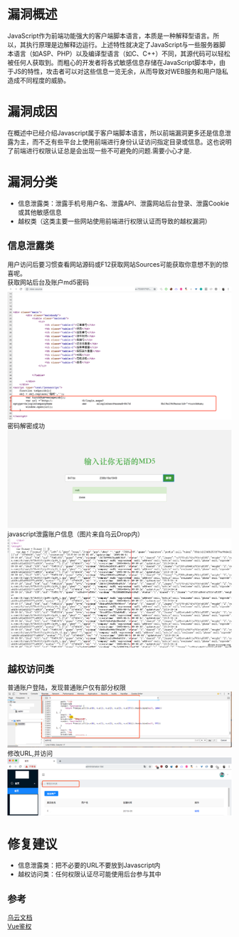 # 漏洞概述
JavaScript作为前端功能强大的客户端脚本语言，本质是一种解释型语言。所以，其执行原理是边解释边运行。上述特性就决定了JavaScript与一些服务器脚本语言（如ASP、PHP）以及编译型语言（如C、C++）不同，其源代码可以轻松被任何人获取到。而粗心的开发者将各式敏感信息存储在JavaScript脚本中，由于JS的特性，攻击者可以对这些信息一览无余，从而导致对WEB服务和用户隐私造成不同程度的威胁。
# 漏洞成因
在概述中已经介绍Javascript属于客户端脚本语言，所以前端漏洞更多还是信息泄露为主，而不乏有些平台上使用前端进行身份认证访问指定目录或信息。这也说明了前端进行权限认证总是会出现一些不可避免的问题.需要小心才是.
# 漏洞分类
* 信息泄露类：泄露手机号用户名、泄露API、泄露网站后台登录、泄露Cookie或其他敏感信息
* 越权类（这类主要一些网站使用前端进行权限认证而导致的越权漏洞）
## 信息泄露类
用户访问后要习惯查看网站源码或F12获取网站Sources可能获取你意想不到的惊喜呢。  
获取网站后台及账户md5密码  
![image](https://github.com/si1ent-le/JavaScript_Security/blob/master/login_JS.png)
密码解密成功  
![image](https://github.com/si1ent-le/JavaScript_Security/blob/master/login_md5.png)
javascript泄露账户信息（图片来自乌云Drop内）  
![image](https://github.com/si1ent-le/JavaScript_Security/blob/master/user_JS.png)
## 越权访问类
普通账户登陆，发现普通账户仅有部分权限
![image](https://github.com/si1ent-le/JavaScript_Security/blob/master/Web_JS.png)
修改URL,并访问
![image](https://github.com/si1ent-le/JavaScript_Security/blob/master/Web_admin.png)

# 修复建议
* 信息泄露类：把不必要的URL不要放到Javascript内
* 越权访问类：任何权限认证尽可能使用后台参与其中

## 参考
[乌云文档](http://drops.wooyun.org/web/6710)  
[Vue鉴权](https://juejin.im/post/5c4a8a05e51d4506953e389b)
